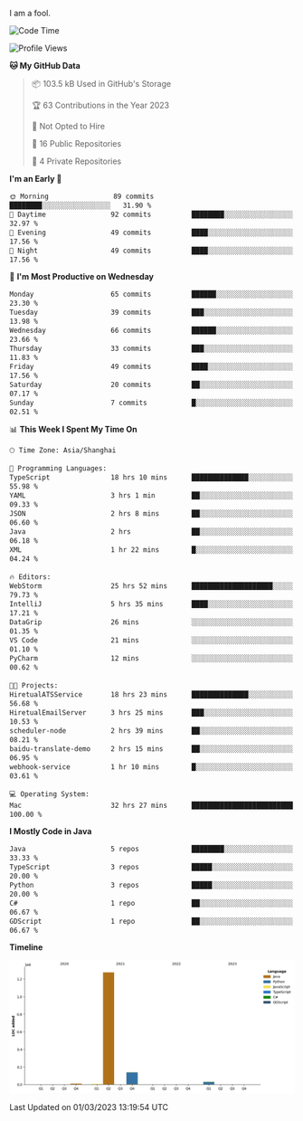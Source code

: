 I am a fool.

<!--START_SECTION:waka-->
![Code Time](http://img.shields.io/badge/Code%20Time-133%20hrs%2042%20mins-blue)

![Profile Views](http://img.shields.io/badge/Profile%20Views-60-blue)

**🐱 My GitHub Data** 

> 📦 103.5 kB Used in GitHub's Storage 
 > 
> 🏆 63 Contributions in the Year 2023
 > 
> 🚫 Not Opted to Hire
 > 
> 📜 16 Public Repositories 
 > 
> 🔑 4 Private Repositories 
 > 
**I'm an Early 🐤** 

```text
🌞 Morning                89 commits          ████████░░░░░░░░░░░░░░░░░   31.90 % 
🌆 Daytime                92 commits          ████████░░░░░░░░░░░░░░░░░   32.97 % 
🌃 Evening                49 commits          ████░░░░░░░░░░░░░░░░░░░░░   17.56 % 
🌙 Night                  49 commits          ████░░░░░░░░░░░░░░░░░░░░░   17.56 % 
```
📅 **I'm Most Productive on Wednesday** 

```text
Monday                   65 commits          ██████░░░░░░░░░░░░░░░░░░░   23.30 % 
Tuesday                  39 commits          ███░░░░░░░░░░░░░░░░░░░░░░   13.98 % 
Wednesday                66 commits          ██████░░░░░░░░░░░░░░░░░░░   23.66 % 
Thursday                 33 commits          ███░░░░░░░░░░░░░░░░░░░░░░   11.83 % 
Friday                   49 commits          ████░░░░░░░░░░░░░░░░░░░░░   17.56 % 
Saturday                 20 commits          ██░░░░░░░░░░░░░░░░░░░░░░░   07.17 % 
Sunday                   7 commits           █░░░░░░░░░░░░░░░░░░░░░░░░   02.51 % 
```


📊 **This Week I Spent My Time On** 

```text
🕑︎ Time Zone: Asia/Shanghai

💬 Programming Languages: 
TypeScript               18 hrs 10 mins      ██████████████░░░░░░░░░░░   55.98 % 
YAML                     3 hrs 1 min         ██░░░░░░░░░░░░░░░░░░░░░░░   09.33 % 
JSON                     2 hrs 8 mins        ██░░░░░░░░░░░░░░░░░░░░░░░   06.60 % 
Java                     2 hrs               ██░░░░░░░░░░░░░░░░░░░░░░░   06.18 % 
XML                      1 hr 22 mins        █░░░░░░░░░░░░░░░░░░░░░░░░   04.24 % 

🔥 Editors: 
WebStorm                 25 hrs 52 mins      ████████████████████░░░░░   79.73 % 
IntelliJ                 5 hrs 35 mins       ████░░░░░░░░░░░░░░░░░░░░░   17.21 % 
DataGrip                 26 mins             ░░░░░░░░░░░░░░░░░░░░░░░░░   01.35 % 
VS Code                  21 mins             ░░░░░░░░░░░░░░░░░░░░░░░░░   01.10 % 
PyCharm                  12 mins             ░░░░░░░░░░░░░░░░░░░░░░░░░   00.62 % 

🐱‍💻 Projects: 
HiretualATSService       18 hrs 23 mins      ██████████████░░░░░░░░░░░   56.68 % 
HiretualEmailServer      3 hrs 25 mins       ███░░░░░░░░░░░░░░░░░░░░░░   10.53 % 
scheduler-node           2 hrs 39 mins       ██░░░░░░░░░░░░░░░░░░░░░░░   08.21 % 
baidu-translate-demo     2 hrs 15 mins       ██░░░░░░░░░░░░░░░░░░░░░░░   06.95 % 
webhook-service          1 hr 10 mins        █░░░░░░░░░░░░░░░░░░░░░░░░   03.61 % 

💻 Operating System: 
Mac                      32 hrs 27 mins      █████████████████████████   100.00 % 
```

**I Mostly Code in Java** 

```text
Java                     5 repos             ████████░░░░░░░░░░░░░░░░░   33.33 % 
TypeScript               3 repos             █████░░░░░░░░░░░░░░░░░░░░   20.00 % 
Python                   3 repos             █████░░░░░░░░░░░░░░░░░░░░   20.00 % 
C#                       1 repo              ██░░░░░░░░░░░░░░░░░░░░░░░   06.67 % 
GDScript                 1 repo              ██░░░░░░░░░░░░░░░░░░░░░░░   06.67 % 
```



**Timeline**

![Lines of Code chart](https://raw.githubusercontent.com/VeejaLiu/VeejaLiu/master/assets/bar_graph.png)


 Last Updated on 01/03/2023 13:19:54 UTC
<!--END_SECTION:waka-->
